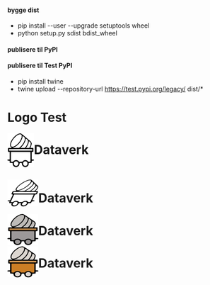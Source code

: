 

#### bygge dist
 - pip install --user --upgrade setuptools wheel
 - python setup.py sdist bdist_wheel

#### publisere til PyPI



#### publisere til Test PyPI

 - pip install twine
 - twine upload --repository-url https://test.pypi.org/legacy/ dist/*



# Logo Test

[]()
<img align="left" src="../resources/dataverk_logo_cropped.svg" width="60">
# Dataverk
<br>



[]()
<img align="left" src="../resources/dataverk_acc.svg" width="70">

# Dataverk

[]()
<img align="left" src="../resources/dataverk_color.png" width="70">

# Dataverk

[]()
<img align="left" src="../resources/dataverk_lightc.png" width="70">

# Dataverk
